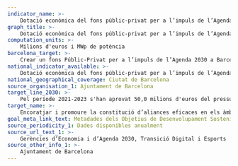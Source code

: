 ```yaml
---
indicator_name: >-
    Dotació econòmica del fons públic-privat per a l’impuls de l’Agenda 2030 Barcelona
graph_title: >-
    Dotació econòmica del fons públic-privat per a l’impuls de l’Agenda 2030 Barcelona
computation_units: >- 
    Milions d'euros i MWp de potència
barcelona_target: >-
    Crear un fons Públic-Privat per a l’impuls de l’Agenda 2030 a Barcelona
national_indicator_available: >-
    Dotació econòmica del fons públic-privat per a l’impuls de l’Agenda 2030 Barcelona
national_geographical_coverage: Ciutat de Barcelona
source_organisation_1: Ajuntament de Barcelona
target_line_2030: >-
    Pel període 2021-2023 s'han aprovat 50,0 milions d'euros del pressupost de l'Ajuntament. Objectiu d'inversió privada 2021-2023: 166,0 milions d'euros. Objectiu de potència instal·lada 2021-2023: 83,0 MWp
target_name: >-
    Encoratjar i promoure la constitució d’aliances eficaces en els àmbits públic, público-privat i de la societat civil, aprofitant l’experiència i les estratègies d’obtenció de recursos dels partenariats
goal_meta_link_text: Metadades dels Objetius de Desenvolupament Sostenible de les Nacions Unides (pdf 894kB)
source_periodicity_1: Dades disponibles anualment
source_url_text_1: >-
    Gerències d’Economia i d’Agenda 2030, Transició Digital i Esports
source_other_info_1: >-
    Ajuntament de Barcelona
---
```

